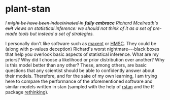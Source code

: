 # plant-stan

_I ~~might be have been indoctrinated in~~ __fully embrace__ Richard Mcelreath's ~~cult~~ views on statistical inference: we should not think of it as a set of pre-made tools but instead a set of strategies._

I personally don't like software such as [maxent](https://www.rdocumentation.org/packages/dismo/versions/1.1-4/topics/maxent) or [HMSC](https://cran.r-project.org/web/packages/Hmsc/index.html). They could be (along with p-values deception) Richard's worst nightmare---black boxes that help you overlook basic aspects of statistical inference. What are my priors? Why did I choose a likelihood or prior distribution over another? Why is this model better than any other? These, among others, are basic questions that any scientist should be able to confidently answer about their models. Therefore, and for the sake of my own learning, I am trying here to compare the performance of the aforementioned software and similar models written in stan (sampled with the help of [rstan](https://cran.r-project.org/web/packages/rstan/index.html) and the R package [rethinking](https://github.com/rmcelreath/rethinking)).


